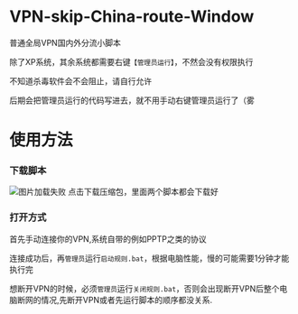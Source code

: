 # VPN-skip-China-route-Window
普通全局VPN国内外分流小脚本  
  
除了XP系统，其余系统都需要右键`【管理员运行】`，不然会没有权限执行  
  
不知道杀毒软件会不会阻止，请自行允许  
  
后期会把管理员运行的代码写进去，就不用手动右键管理员运行了（雾  
  
# 使用方法
  
### 下载脚本
  
![图片加载失败](https://github.com/FQrabbit/VPN-skip-China-route-Window/raw/master/FQrabbitVPN-skip-China-route-Window%20%E6%99%AE%E9%80%9A%E5%85%A8%E5%B1%80VPN%E5%9B%BD%E5%86%85%E5%A4%96%E5%88%86%E6%B5%81%E5%B0%8F%E8%84%9A%E6%9C%ACFor%20Win%20-%20Google%20Chrome.png)
点击下载压缩包，里面两个脚本都会下载好
  
### 打开方式

首先手动连接你的VPN,系统自带的例如PPTP之类的协议

连接成功后，再`管理员`运行`启动规则.bat`，根据电脑性能，慢的可能需要1分钟才能执行完

想断开VPN的时候，必须`管理员`运行`关闭规则.bat`，否则会出现断开VPN后整个电脑断网的情况,先断开VPN或者先运行脚本的顺序都没关系.

